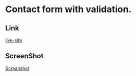 # Contact form with validation.

## Link

[live-site](https://ornate-raindrop-671bf8.netlify.app/)

## ScreenShot

[Screanshot](Zrzut%20ekranu%202022-10-04%20153458.jpg)
